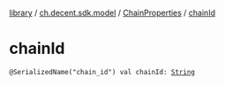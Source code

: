 [library](../../index.md) / [ch.decent.sdk.model](../index.md) / [ChainProperties](index.md) / [chainId](./chain-id.md)

# chainId

`@SerializedName("chain_id") val chainId: `[`String`](https://kotlinlang.org/api/latest/jvm/stdlib/kotlin/-string/index.html)